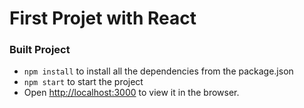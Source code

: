 # First Projet with React

### Built Project
* `npm install` to install all the dependencies from the package.json
* `npm start` to start the project
* Open [http://localhost:3000](http://localhost:3000) to view it in the browser.



